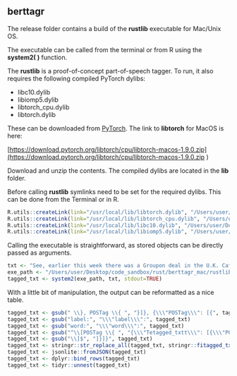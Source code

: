 ## berttagr

The release folder contains a build of the **rustlib** executable for Mac/Unix OS.

The executable can be called from the terminal or from R using the **system2( )** function.

The **rustlib** is a proof-of-concept part-of-speech tagger. To run, it also requires the following compiled PyTorch dylibs:

* libc10.dylib
* libiomp5.dylib
* libtorch_cpu.dylib
* libtorch.dylib

These can be downloaded from [PyTorch](https://pytorch.org/resources/). The link to **libtorch** for MacOS is here:

[https://download.pytorch.org/libtorch/cpu/libtorch-macos-1.9.0.zip](https://download.pytorch.org/libtorch/cpu/libtorch-macos-1.9.0.zip ) 

Download and unzip the contents. The compiled dylibs are located in the **lib** folder.

Before calling **rustlib** symlinks need to be set for the required dylibs. This can be done from the Terminal or in R.

```r
R.utils::createLink(link="/usr/local/lib/libtorch.dylib", "/Users/user/Downloads/libtorch/lib/libtorch.dylib", method="unix-symlink")
R.utils::createLink(link="/usr/local/lib/libtorch_cpu.dylib", "/Users/user/Downloads/libtorch/lib/libtorch_cpu.dylib", method="unix-symlink")
R.utils::createLink(link="/usr/local/lib/libc10.dylib", "/Users/user/Downloads/libtorch/lib/libc10.dylib", method="unix-symlink")
R.utils::createLink(link="/usr/local/lib/libiomp5.dylib", "/Users/user/Downloads/libtorch/lib/libiomp5.dylib", method="unix-symlink")
```

Calling the executable is straightforward, as stored objects can be directly passed as arguments.

```r
txt <- "See, earlier this week there was a Groupon deal in the U.K. Café Solos for $39 + $6 shipping. At $45 total \\(more or less 50% off\\), all of a sudden these things must have seemed much more attractive because at least 620 of them were sold."
exe_path <- "/Users/user/Desktop/code_sandbox/rust/berttagr_mac/rustlib"
tagged_txt <- system2(exe_path, txt, stdout=TRUE)
```

With a little bit of manipulation, the output can be reformatted as a nice table.

```r
tagged_txt <- gsub(" \\}, POSTag \\{ ", "}]}, {\\\"POSTag\\\": [{", tagged_txt)
tagged_txt <- gsub("label:", "\\\"label\\\":", tagged_txt)
tagged_txt <- gsub("word:", "\\\"word\\\":", tagged_txt)
tagged_txt <- gsub("^\\[POSTag \\{ ", "{\\\"Tetagged_txtt\\\": [{\\\"POSTag\\\": [{", tagged_txt)
tagged_txt <- gsub("\\]$", "]}]}", tagged_txt)
tagged_txt <- stringr::str_replace_all(tagged_txt, stringr::fitagged_txted("\\'"), "'")
tagged_txt <- jsonlite::fromJSON(tagged_txt)
tagged_txt <- dplyr::bind_rows(tagged_txt)
tagged_txt <- tidyr::unnest(tagged_txt)
```
